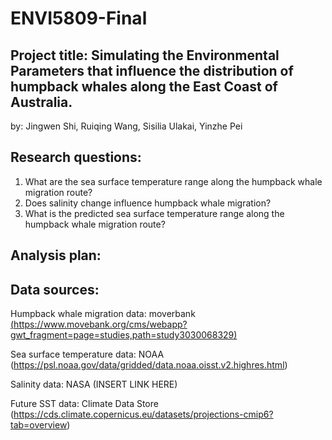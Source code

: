 # ENVI5809-Final

## Project title: Simulating the Environmental Parameters that influence the distribution of humpback whales along the East Coast of Australia.
by: Jingwen Shi, Ruiqing Wang, Sisilia Ulakai, Yinzhe Pei​

## Research questions:
1. What are the sea surface temperature range along the humpback whale migration route?
2. Does salinity change influence humpback whale migration?
3. What is the predicted sea surface temperature range along the humpback whale migration route?

## Analysis plan:



## Data sources: 
Humpback whale migration data: moverbank [(https://www.movebank.org/cms/webapp?gwt_fragment=page=studies,path=study3030068329)](https://www.movebank.org/cms/webapp?gwt_fragment=page=studies,path=study3030068329)

Sea surface temperature data: NOAA (https://psl.noaa.gov/data/gridded/data.noaa.oisst.v2.highres.html)

Salinity data: NASA (INSERT LINK HERE) 

Future SST data: Climate Data Store (https://cds.climate.copernicus.eu/datasets/projections-cmip6?tab=overview)









